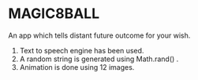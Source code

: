 # MAGIC8BALL
An app which tells  distant future outcome for your wish.
1. Text to speech engine has been used.
2. A random string is generated using Math.rand() .
3. Animation is done using 12 images.

